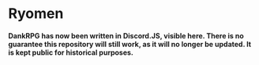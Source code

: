 # Ryomen
#### DankRPG has now been written in Discord.JS, visible here. There is no guarantee this repository will still work, as it will no longer be updated. It is kept public for historical purposes.
